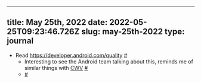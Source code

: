 
---
title: May 25th, 2022 
date: 2022-05-25T09:23:46.726Z
slug: may-25th-2022
type: journal
---
* Read https://developer.android.com/quality [#](#628df5a2-7178-4ca7-bfe1-984564d78513)<a name="628df5a2-7178-4ca7-bfe1-984564d78513"></a>
  * Interesting to see the Android team talking about this, reminds me of similar things with [CWV](../entry/cwv) [#](#628df5a7-6906-4508-957d-44566051a758)<a name="628df5a7-6906-4508-957d-44566051a758"></a>
  *  [#](#62a11c9c-1467-46cd-91cd-b94bb6757382)<a name="62a11c9c-1467-46cd-91cd-b94bb6757382"></a>

